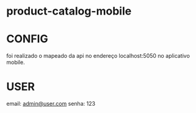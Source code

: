 # product-catalog-mobile
# CONFIG
   foi realizado o mapeado da api no endereço localhost:5050 no aplicativo mobile.
   
# USER
  email: admin@user.com
  senha: 123   